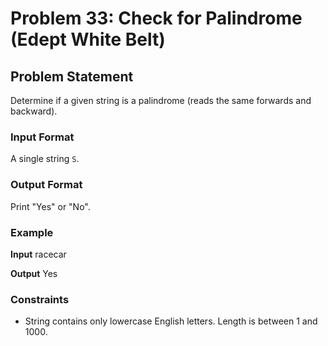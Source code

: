 # Problem 33: Check for Palindrome (Edept White Belt)

## Problem Statement
Determine if a given string is a palindrome (reads the same forwards and backward).

### Input Format
A single string `S`.

### Output Format
Print "Yes" or "No".

### Example

**Input**
racecar

**Output**
Yes


### Constraints
- String contains only lowercase English letters. Length is between 1 and 1000.

